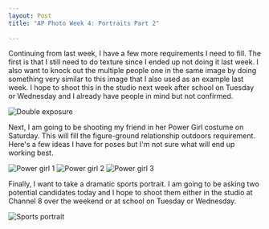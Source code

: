 ```yaml
---
layout: Post
title: "AP Photo Week 4: Portraits Part 2"
 
---
```


 

Continuing from last week, I have a few more requirements I need to
fill. The first is that I still need to do texture since I ended up not
doing it last week. I also want to knock out the multiple people one in
the same image by doing something very similar to this image that I also
used as an example last week. I hope to shoot this in the studio next
week after school on Tuesday or Wednesday and I already have people in
mind but not confirmed.

![Double exposure][double]

Next, I am going to be shooting my friend in her Power Girl costume on
Saturday. This will fill the figure-ground relationship outdoors
requirement. Here's a few ideas I have for poses but I'm not sure what
will end up working best.

![Power girl 1][power1]
![Power girl 2][power2]
![Power girl 3][power3]

Finally, I want to take a dramatic sports portrait. I am going to be
asking two potential candidates today and I hope to shoot them either in
the studio at Channel 8 over the weekend or at school on Tuesday or
Wednesday.

![Sports portrait][sports]

[double]: /assets/img/week3/double2.jpg
[power1]: /assets/img/week4/powergirl.jpg
[power2]: /assets/img/week4/powergirl1.jpg
[power3]: /assets/img/week4/powergirl2.jpg
[sports]: /assets/img/week4/sports.png
